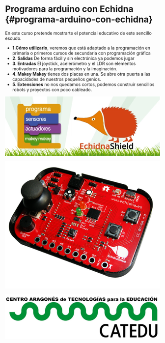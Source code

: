 # Programa arduino con Echidna {#programa-arduino-con-echidna}

En este curso pretende mostrarte el potencial educativo de este sencillo escudo.
* **1.Cómo utilizarlo**, veremos que está adaptado a la programación en primaria o primeros cursos de secundaria con programación gráfica
* **2. Salidas** De forma fácil y sin electrónica ya podemos jugar
* **3. Entradas** El joystick, acelerómetro y el LDR son elementos motivadores para la programación y la imaginación.
* **4. Makey Makey** tienes dos placas en una. Se abre otra puerta a las capacidades de nuestros pequeños genios.
* **5. Extensiones** no nos quedamos cortos, podemos construir sencillos robots y proyectos con poco cableado.

![](/images/image88.png)

![](/images/image1.png)

![](/assets/HERALDO-jpg.jpg)